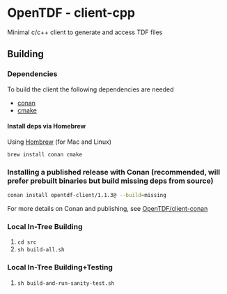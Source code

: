 # OpenTDF - client-cpp
Minimal c/c++ client to generate and access TDF files

## Building

### Dependencies

To build the client the following dependencies are needed

- [conan](https://conan.io)
- [cmake](https://cmake.org)

#### Install deps via Homebrew

Using [Hombrew](https://brew.sh) (for Mac and Linux)

```
brew install conan cmake
```

### Installing a published release with Conan (recommended, will prefer prebuilt binaries but build missing deps from source)
``` sh
conan install opentdf-client/1.1.3@ --build=missing
```
For more details on Conan and publishing, see [OpenTDF/client-conan](https://github.com/opentdf/client-conan)

### Local In-Tree Building

1. `cd src`
1. `sh build-all.sh`

### Local In-Tree Building+Testing

1. `sh build-and-run-sanity-test.sh`

